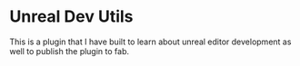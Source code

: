 # Unreal Dev Utils
This is a plugin that I have built to learn about unreal editor development as well to publish the plugin to fab.
